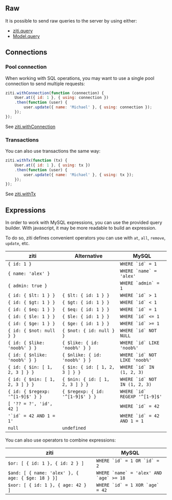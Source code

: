 ## Raw

It is possible to send raw queries to the server by using either:

* [ziti.query](/api/ziti/#Db+query)
* [Model.query](/api/model/#Model+query)

## Connections

### Pool connection

When working with SQL operations, you may want to use a single pool connection to send multiple requests:

```javascript
ziti.withConnection(function (connection) {
    User.at({ id: 1 }, { using: connection })
    .then(function (user) {
        user.update({ name: 'Michael' }, { using: connection });
    });
});
```
See [ziti.withConnection](/api/ziti/#Db+withConnection)

### Transactions

You can also use transactions the same way:

```javascript
ziti.withTx(function (tx) {
    User.at({ id: 1 }, { using: tx })
    .then(function (user) {
        user.update({ name: 'Michael' }, { using: tx });
    });
});
```

See [ziti.withTx](/api/ziti/#Db+withTx)


## Expressions

In order to work with MySQL expressions, you can use the provided query builder.
With javascript, it may be more readable to build an expression.

To do so, ziti defines convenient operators you can use with `at`, `all`, `remove`, `update`, etc.

| ziti                             |  Alternative                     | MySQL                             |
|----------------------------------|----------------------------------|-----------------------------------|
| `{ id: 1 }`                      |                                  | ``WHERE `id` = 1``                |
| `{ name: 'alex' }`               |                                  | ``WHERE `name` = 'alex'``         |
| `{ admin: true }`                |                                  | ``WHERE `admin` = 1``             |
| `{ id: { $lt: 1 } }`             | `{ $lt: { id: 1 } }`             | ``WHERE `id` > 1``                |
| `{ id: { $gt: 1 } }`             | `{ $gt: { id: 1 } }`             | ``WHERE `id` < 1``                |
| `{ id: { $eq: 1 } }`             | `{ $eq: { id: 1 } }`             | ``WHERE `id` = 1``                |
| `{ id: { $le: 1 } }`             | `{ $le: { id: 1 } }`             | ``WHERE `id` <= 1``               |
| `{ id: { $ge: 1 } }`             | `{ $ge: { id: 1 } }`             | ``WHERE `id` >= 1``               |
| `{ id: { $not: null } }`         | `{ $not: { id: null } }`         | ``WHERE `id` NOT NULL``           |
| `{ id: { $like: 'noob%' } }`     | `{ $like: { id: 'noob%' } }`     | ``WHERE `id` LIKE 'noob%'``       |
| `{ id: { $nlike: 'noob%' } }`    | `{ $nlike: { id: 'noob%' } }`    | ``WHERE `id` NOT LIKE 'noob%'``   |
| `{ id: { $in: [ 1, 2, 3 ] } }`   | `{ $in: { id: [ 1, 2, 3 ] } }`   | ``WHERE `id` IN (1, 2, 3)``       |
| `{ id: { $nin: [ 1, 2, 3 ] } }`  | `{ $nin: { id: [ 1, 2, 3 ] } }`  | ``WHERE `id` NOT IN (1, 2, 3)``   |
| `{ id: { $regexp: '^[1-9]$' } }` | `{ $regexp: { id: '^[1-9]$' } }` | ``WHERE `id` REGEXP '^[1-9]$'``   |
| `[ '?? = ?', 'id', 42 ]`         |                                  | ``WHERE `id` = 42``               |
| ``'`id` = 42 AND 1 = 1'``        |                                  | ``WHERE `id` = 42 AND 1 = 1``     |
| `null`                           | `undefined`                      |                                   |


You can also use operators to combine expressions:

| ziti                                              | MySQL                                     |
|---------------------------------------------------|-------------------------------------------|
| `$or: [ { id: 1 }, { id: 2 } ]`                   | ``WHERE `id` = 1 OR `id` = 2``            |
| `$and: [ { name: 'alex' }, { age: { $ge: 18 } }]` | ``WHERE `name` = 'alex' AND `age` >= 18`` |
| `$xor: [ { id: 1 }, { age: 42 } ]`                | ``WHERE `id` = 1 XOR `age` = 42``         |
